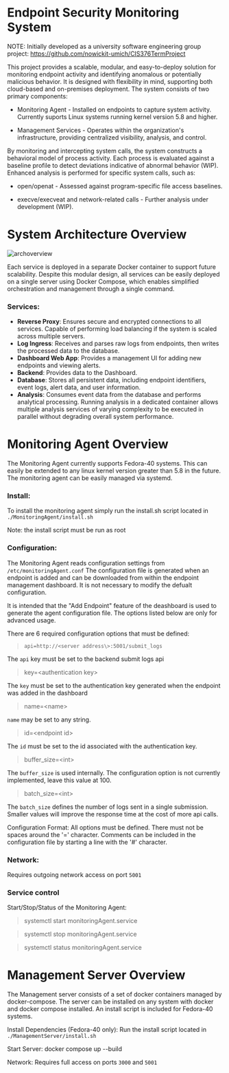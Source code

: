 # Endpoint Security Monitoring System

NOTE: Initially developed as a university software engineering group project: https://github.com/nowickit-umich/CIS376TermProject

This project provides a scalable, modular, and easy-to-deploy solution for monitoring endpoint activity and identifying anomalous or potentially malicious behavior. It is designed with flexibility in mind, supporting both cloud-based and on-premises deployment. The system consists of two primary components:

 - Monitoring Agent - Installed on endpoints to capture system activity. Currently suports Linux systems running kernel version 5.8 and higher.

 - Management Services - Operates within the organization's infrastructure, providing centralized visibility, analysis, and control.

By monitoring and intercepting system calls, the system constructs a behavioral model of process activity. Each process is evaluated against a baseline profile to detect deviations indicative of abnormal behavior (WIP). Enhanced analysis is performed for specific system calls, such as:

 - open/openat - Assessed against program-specific file access baselines.

 - execve/execveat and network-related calls - Further analysis under development (WIP).

# System Architecture Overview
![archoverview](https://github.com/user-attachments/assets/90573a24-020b-4fec-bbf7-1f622f1e1ca5)


Each service is deployed in a separate Docker container to support future scalability. Despite this modular design, all services can be easily deployed on a single server using Docker Compose, which enables simplified orchestration and management through a single command.

### Services:
 - **Reverse Proxy**: Ensures secure and encrypted connections to all services. Capable of performing load balancing if the system is scaled across multiple servers.
 - **Log Ingress**: Receives and parses raw logs from endpoints, then writes the processed data to the database.
 - **Dashboard Web App**: Provides a management UI for adding new endpoints and viewing alerts.
 - **Backend**: Provides data to the Dashboard.
 - **Database**: Stores all persistent data, including endpoint identifiers, event logs, alert data, and user information.
 - **Analysis**: Consumes event data from the database and performs analytical processing. Running analysis in a dedicated container allows multiple analysis services of varying complexity to be executed in parallel without degrading overall system performance.


# Monitoring Agent Overview
The Monitoring Agent currently supports Fedora-40 systems. This can easily be extended to any linux kernel version greater than 5.8 in the future. The monitoring agent can be easily managed via systemd. 

### Install:
To install the monitoring agent simply run the install.sh script located in `./MonitoringAgent/install.sh`

Note: the install script must be run as root

### Configuration: 
The Monitoring Agent reads configuration settings from `/etc/monitoringAgent.conf`
The  configuration file is generated when an endpoint is added and can be downloaded from within the endpoint management dashboard. It is not necessary to modify the defualt configuration.

It is intended that the "Add Endpoint" feature of the deashboard is used to generate the agent configuration file. The options listed below are only for advanced usage.  

There are 6 required configuration options that must be defined:
> `api=http://<server address\>:5001/submit_logs`

The `api` key must be set to the backend submit logs api

> key=<authentication key\>

The `key` must be set to the authentication key generated when the endpoint was added in the dashboard

> name=<name\>

`name` may be set to any string.

> id=<endpoint id\>

The `id` must be set to the id associated with the authentication key.

> buffer_size=<int\>

The `buffer_size` is used internally. The configuration option is not currently implemented, leave this value at 100.

> batch_size=<int\>

The `batch_size` defines the number of logs sent in a single submission. Smaller values will improve the response time at the cost of more api calls.

Configuration Format: All options must be defined. There must not be spaces around the '=' character. Comments can be included in the configuration file by starting a line with the '#' character.

### Network: 
Requires outgoing network access on port `5001`


### Service control

Start/Stop/Status of the Monitoring Agent:

> systemctl start monitoringAgent.service

> systemctl stop monitoringAgent.service

> systemctl status monitoringAgent.service


# Management Server Overview
The Management server consists of a set of docker containers managed by docker-compose. The server can be installed on any system with docker and docker compose installed. An install script is included for Fedora-40 systems. 

Install Dependencies (Fedora-40 only):
Run the install script located in `./ManagementServer/install.sh`

Start Server:
docker compose up --build

Network: Requires full access on ports `3000` and `5001`

